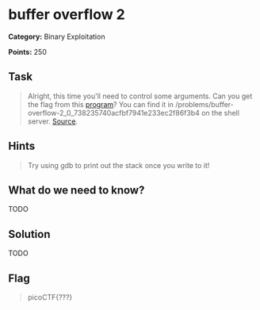 # buffer overflow 2

**Category:** Binary Exploitation

**Points:** 250

## Task

>  Alright, this time you'll need to control some arguments. Can you get the flag from this [program](Files/vuln)? You can find it in /problems/buffer-overflow-2_0_738235740acfbf7941e233ec2f86f3b4 on the shell server. [Source](Files/vuln.c). 


## Hints

> Try using gdb to print out the stack once you write to it!


## What do we need to know?

TODO

## Solution

TODO

## Flag

> picoCTF{???}

 